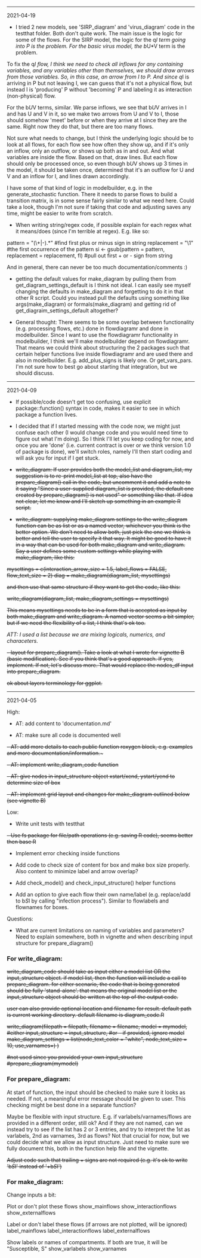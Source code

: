 ******
2021-04-19

- I tried 2 new models, see 'SIRP_diagram' and 'virus_diagram' code in the testthat folder. Both don't quite work. The main issue is the logic for some of the flows. For the SIRP model, the logic for the q*I term going into P is the problem. For the basic virus model, the b*U*V term is the problem.

To fix the q*I flow, I think we need to check all inflows for any containing variables, and any variables other than themselves, we should draw arrows from those variables. So, in this case, an arrow from I to P. And since q*I is arriving in P but not leaving I, we can guess that it's not a physical flow, but instead I is 'producing' P without 'becoming' P and labeling it as interaction (non-physical) flow.

For the b*U*V terms, similar. We parse inflows, we see that b*U*V arrives in I and has U and V in it, so we make two arrows from U and V to I, those should somehow 'meet' before or when they arrive at I since they are the same. Right now they do that, but there are too many flows.

Not sure what needs to change, but I think the underlying logic should be to look at all flows, for each flow see how often they show up, and if it's only an inflow, only an outflow, or shows up both as in and out. And what variables are inside the flow. Based on that, draw lines. But each flow should only be processed once, so even though b*U*V shows up 3 times in the model, it should be taken once, determined that it's an outflow for U and V and an inflow for I, and lines drawn accordingly. 

I have some of that kind of logic in modelbuilder, e.g. in the generate_stochastic function. There it needs to parse flows to build a transition matrix, is in some sense fairly similar to what we need here. Could take a look, though I'm not sure if taking that code and adjusting saves any time, might be easier to write from scratch.

- When writing string/regex code, if possible explain for each regex what it means/does (since I'm terrible at regex).
E.g. like so:  

pattern = "(\\+|-).*"  #find first plus or minus sign in string
replacement = "\\1"  #the first occurrence of the pattern
si <- gsub(pattern = pattern, replacement = replacement, fl) #pull out first + or - sign from string

And in general, there can never be too much documentation/comments :)

- getting the default values for make_diagram by pulling them from get_diagram_settings_default is I think not ideal. I can easily see myself changing the defaults in make_diagram and forgetting to do it in that other R script. Could you instead pull the defaults using something like args(make_diagram) or formals(make_diagram) and getting rid of get_diagraim_settings_default altogether?


- General thought: There seems to be some overlap between functionality (e.g. processing flows, etc.) done in flowdiagramr and done in modelbuilder. Since I want to use the flowdiagramr functionality in modelbuilder, I think we'll make modelbuilder depend on flowdiagramr. That means we could think about structuring the 2 packages such that certain helper functions live inside flowdiagramr and are used there and also in modelbuilder. E.g. add_plus_signs is likely one. Or get_vars_pars. I'm not sure how to best go about starting that integration, but we should discuss.




******
2021-04-09

- If possible/code doesn't get too confusing, use explicit package::function() syntax in code, makes it easier to see in which package a function lives.

- I decided that if I started messing with the code now, we might just confuse each other (I would change code and you would need time to figure out what I'm doing). So I think I'll let you keep coding for now, and once you are 'done' (i.e. current contract is over or we think version 1.0 of package is done), we'll switch roles, namely I'll then start coding and will ask you for input if I get stuck.

- ~~write_diagram: If user provides both the model_list and diagram_list, my suggestion is to re-print model_list at top, also have the prepare_diagram() call in the code, but uncomment it and add a note to it saying "Since a user-supplied diagram_list is provided, the default one created by prepare_diagram() is not used" or something like that. If idea not clear, let me know and I'll sketch up something in an example R script.~~

- ~~write_diagram: supplying make_diagram settings to the write_diagram function can be as list or as a named vector, whichever you think is the better option. We don't need to allow both, just pick the one we think is better and tell the user to specify it that way. It might be good to have it in a way that can be used for both make_diagram and write_diagram. Say a user defines some custom settings while playing with make_diagram, like this:~~

~~mysettings = c(interaction_arrow_size = 1.5, label_flows = FALSE, flow_text_size = 2)
diag = make_diagram(diagram_list, mysettings)~~

~~and then use that same structure if they want to get the code, like this:~~

~~write_diagram(diagram_list, make_diagram_settings = mysettings)~~

~~This means mysettings needs to be in a form that is accepted as input by both make_diagram and write_diagram. A named vector seems a bit simpler, but if we need the flexibility of a list, I think that's ok too.~~

*ATT: I used a list because we are mixing logicals, numerics, and characeters.*

~~- layout for prepare_diagram(). Take a look at what I wrote for vignette B (basic modification). See if you think that's a good approach. If yes, implement. If not, let's discuss more. That would replace the nodes_df input into prepare_diagram.~~

~~ok about layers terminology for ggplot.~~


******
2021-04-05


High:

- AT: add content to 'documentation.md' 

- AT: make sure all code is documented well

~~- AT: add more details to each public function roxygen block, e.g. examples and more documentation/information.~~~

~~- AT: implement write_diagram_code function~~

~~- AT: give nodes in input_structure object xstart/xend, ystart/yend to determine size of box~~

~~- AT: implement grid layout and changes for make_diagram outlined below (see vignette B)~~



Low:

- Write unit tests with testthat

~~- Use fs package for file/path operations (e.g. saving R code), seems better then base R~~

- Implement error checking inside functions

- Add code to check size of content for box and make box size properly. Also content to minimize label and arrow overlap?

- Add check_model() and check_input_structure() helper functions

- Add an option to give each flow their own name/label (e.g. replace/add to b*S*I by calling "infection process"). Similar to flowlabels and flownames for boxes.

Questions:

- What are current limitations on naming of variables and parameters? Need to explain somewhere, both in vignette and when describing input structure for prepare_diagram()





### For write_diagram:
~~write_diagram_code should take as input either a model list OR the input_structure object. 
if model list, then the function will include a call to prepare_diagram. for either scenario, the code that is being generated should be fully 'stand-alone'. that means the original model list or the input_structure object should be written at the top of the output code.~~

~~user can also provide optional location and filename for result. default path is current working directory. default filename is diagram_code.R~~

~~write_diagram(filepath = filepath, 
			  filename = filename, 
			  model = mymodel, #either
			  input_structure = input_structure, #or - if provided, ignore model
			  make_diagram_settings = list(node_text_color = "white", node_text_size = 10, use_varnames=) 
			  )~~

~~#not used since you provided your own input_structure
#prepare_diagram(mymodel)~~



### For prepare_diagram:
At start of function, the input should be checked to make sure it looks as needed. If not, a meaningful error message should be given to user. This checking might be best done in a separate function?

Maybe be flexible with input structure. E.g. if varlabels/varnames/flows are provided in a different order, still ok? And if they are not named, can we instead try to see if the list has 2 or 3 entries, and try to interpret the 1st as varlabels, 2nd as varnames, 3rd as flows? Not that crucial for now, but we could decide what we allow as input structure. Just need to make sure we fully document this, both in the function help file and the vignette.

~~Adjust code such that trailing + signs are not required (e.g. it's ok to write 'b*S*I' instead of '+b*S*I')~~


### For make_diagram:

Change inputs a bit:

Plot or don't plot these flows
show_mainflows
show_interactionflows
show_externalflows

Label or don't label these flows (if arrows are not plotted, will be ignored)
label_mainflows
label_interactionflows
label_externalflows

Show labels or names of compartments.
If both are true, it will be "Susceptible, S"
show_varlabels
show_varnames 




